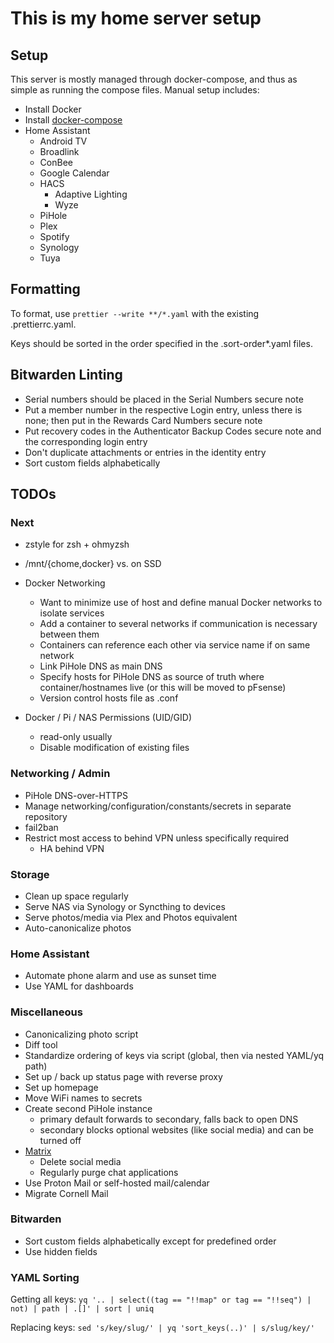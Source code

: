 # This is my home server setup

## Setup

This server is mostly managed through docker-compose, and thus as simple as
running the compose files. Manual setup includes:

- Install Docker
- Install
  [docker-compose](https://docs.linuxserver.io/images/docker-docker-compose)
- Home Assistant
  - Android TV
  - Broadlink
  - ConBee
  - Google Calendar
  - HACS
    - Adaptive Lighting
    - Wyze
  - PiHole
  - Plex
  - Spotify
  - Synology
  - Tuya

## Formatting

To format, use `prettier --write **/*.yaml` with the existing .prettierrc.yaml.

Keys should be sorted in the order specified in the .sort-order\*.yaml files.

## Bitwarden Linting

- Serial numbers should be placed in the Serial Numbers secure note
- Put a member number in the respective Login entry, unless there is none; then
  put in the Rewards Card Numbers secure note
- Put recovery codes in the Authenticator Backup Codes secure note and the
  corresponding login entry
- Don't duplicate attachments or entries in the identity entry
- Sort custom fields alphabetically

## TODOs

### Next

- zstyle for zsh + ohmyzsh
- /mnt/{chome,docker} vs. on SSD
- Docker Networking

  - Want to minimize use of host and define manual Docker networks to isolate
    services
  - Add a container to several networks if communication is necessary between
    them
  - Containers can reference each other via service name if on same network
  - Link PiHole DNS as main DNS
  - Specify hosts for PiHole DNS as source of truth where container/hostnames
    live (or this will be moved to pFsense)
  - Version control hosts file as .conf

- Docker / Pi / NAS Permissions (UID/GID)
  - read-only usually
  - Disable modification of existing files

### Networking / Admin

- PiHole DNS-over-HTTPS
- Manage networking/configuration/constants/secrets in separate repository
- fail2ban
- Restrict most access to behind VPN unless specifically required
  - HA behind VPN

### Storage

- Clean up space regularly
- Serve NAS via Synology or Syncthing to devices
- Serve photos/media via Plex and Photos equivalent
- Auto-canonicalize photos

### Home Assistant

- Automate phone alarm and use as sunset time
- Use YAML for dashboards

### Miscellaneous

- Canonicalizing photo script
- Diff tool
- Standardize ordering of keys via script (global, then via nested YAML/yq path)
- Set up / back up status page with reverse proxy
- Set up homepage
- Move WiFi names to secrets
- Create second PiHole instance
  - primary default forwards to secondary, falls back to open DNS
  - secondary blocks optional websites (like social media) and can be turned off
- [Matrix](https://github.com/spantaleev/matrix-docker-ansible-deploy/blob/master/docs/README.md)
  - Delete social media
  - Regularly purge chat applications
- Use Proton Mail or self-hosted mail/calendar
- Migrate Cornell Mail

### Bitwarden

- Sort custom fields alphabetically except for predefined order
- Use hidden fields

### YAML Sorting

Getting all keys:
`yq '.. | select((tag == "!!map" or tag == "!!seq") | not) | path | .[]' | sort
| uniq`

Replacing keys: `sed 's/key/slug/' | yq 'sort_keys(..)' | s/slug/key/'`
